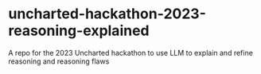 # uncharted-hackathon-2023-reasoning-explained
A repo for the 2023 Uncharted hackathon to use LLM to explain and refine reasoning and reasoning flaws
